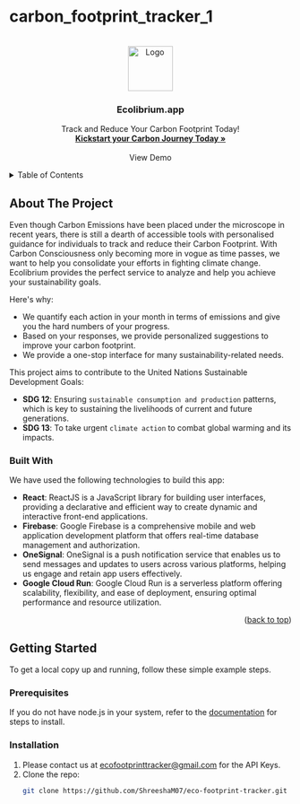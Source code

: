 # carbon_footprint_tracker_1

<!-- PROJECT LOGO -->
<br />
<div align="center">
  <a>
    <img src="src/assets/Ecolibrium_Logo.png" alt="Logo" width="80" height="80">
  </a>
  <h3 align="center">Ecolibrium.app</h3>
  <p align="center">
    Track and Reduce Your Carbon Footprint Today!
    <br />
    <a href="https://ecolibrium.app/"><strong>Kickstart your Carbon Journey Today »</strong></a>
    <br />
    <br />
    <a>View Demo</a>
  </p>
</div>

<!-- TABLE OF CONTENTS -->
<details>
  <summary>Table of Contents</summary>
  <ol>
    <li>
      <a href="#about-the-project">About The Project</a>
      <ul>
        <li><a href="#built-with">Built With</a></li>
      </ul>
    </li>
    <li>
      <a href="#getting-started">Getting Started</a>
      <ul>
        <li><a href="#prerequisites">Prerequisites</a></li>
        <li><a href="#installation">Installation</a></li>
      </ul>
    </li>
    <li><a href="#features">Features</a></li>
    <li><a href="#contact">Contact</a></li>
  </ol>
</details>

<!-- ABOUT THE PROJECT -->
## About The Project

Even though Carbon Emissions have been placed under the microscope in recent years, there is still a dearth of accessible tools with personalised guidance for individuals to track and reduce their Carbon Footprint. With Carbon Consciousness only becoming more in vogue as time passes, we want to help you consolidate your efforts in fighting climate change. Ecolibrium provides the perfect service to analyze and help you achieve your sustainability goals.

Here's why:
* We quantify each action in your month in terms of emissions and give you the hard numbers of your progress.
* Based on your responses, we provide personalized suggestions to improve your carbon footprint.
* We provide a one-stop interface for many sustainability-related needs.

This project aims to contribute to the United Nations Sustainable Development Goals:

* **SDG 12**: Ensuring `sustainable consumption and production` patterns, which is key to sustaining the livelihoods of current and future generations.
* **SDG 13**: To take urgent `climate action` to combat global warming and its impacts.

### Built With
We have used the following technologies to build this app:
* **React**: ReactJS is a JavaScript library for building user interfaces, providing a declarative and efficient way to create dynamic and interactive front-end applications.
* **Firebase**: Google Firebase is a comprehensive mobile and web application development platform that offers real-time database management and authorization.
* **OneSignal**: OneSignal is a push notification service that enables us to send messages and updates to users across various platforms, helping us engage and retain app users effectively.
* **Google Cloud Run**: Google Cloud Run is a serverless platform offering scalability, flexibility, and ease of deployment, ensuring optimal performance and resource utilization.

<p align="right">(<a href="#table-of-contents">back to top</a>)</p>

<!-- GETTING STARTED -->
## Getting Started

To get a local copy up and running, follow these simple example steps.

### Prerequisites
If you do not have node.js in your system, refer to the [documentation](https://nodejs.org/en/) for steps to install.

### Installation
1. Please contact us at ecofootprinttracker@gmail.com for the API Keys.
2. Clone the repo:
   ```sh
   git clone https://github.com/ShreeshaM07/eco-footprint-tracker.git
